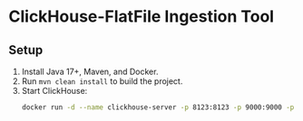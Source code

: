 # ClickHouse-FlatFile Ingestion Tool

## Setup
1. Install Java 17+, Maven, and Docker.
2. Run `mvn clean install` to build the project.
3. Start ClickHouse:
   ```bash
   docker run -d --name clickhouse-server -p 8123:8123 -p 9000:9000 -p 8443:8443 -p 9440:9440 -v $(pwd)/clickhouse-config/users.xml:/etc/clickhouse-server/users.d/users.xml clickhouse/clickhouse-server:latest